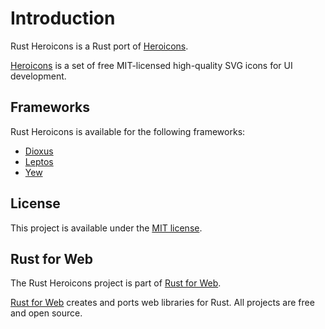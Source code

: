 <!-- <p align="center">
    <img src="./images/logo.svg" width="300" height="200" alt="Rust Heroicons Logo">
</p> -->

# Introduction

Rust Heroicons is a Rust port of [Heroicons](https://heroicons.com/).

[Heroicons](https://heroicons.com/) is a set of free MIT-licensed high-quality SVG icons for UI development.

## Frameworks

Rust Heroicons is available for the following frameworks:

- [Dioxus](https://dioxuslabs.com/)
- [Leptos](https://leptos.dev/)
- [Yew](https://yew.rs/)

## License

This project is available under the [MIT license](https://github.com/RustForWeb/heroicons/blob/main/LICENSE.md).

## Rust for Web

The Rust Heroicons project is part of [Rust for Web](https://github.com/RustForWeb).

[Rust for Web](https://github.com/RustForWeb) creates and ports web libraries for Rust. All projects are free and open source.
